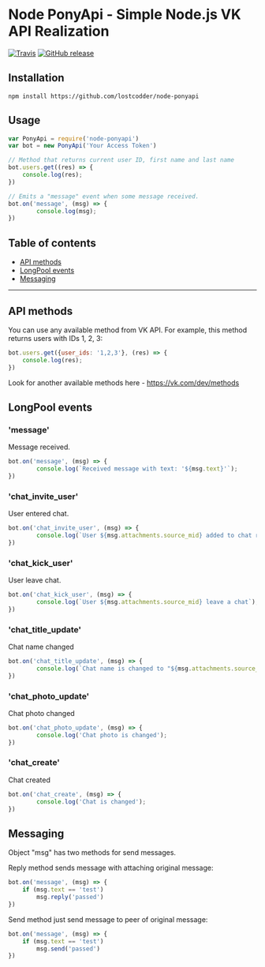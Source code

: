 # Node PonyApi - Simple Node.js VK API Realization
[![Travis](https://img.shields.io/travis/lostcodder/node-ponyapi.svg?style=flat-square)](https://travis-ci.org/lostcodder/node-ponyapi) [![GitHub release](https://img.shields.io/github/release/lostcodder/node-ponyapi.svg?style=flat-square)](https://github.com/lostcodder/node-ponyapi/releases)
## Installation

```
npm install https://github.com/lostcodder/node-ponyapi
```

## Usage

```js
var PonyApi = require('node-ponyapi')
var bot = new PonyApi('Your Access Token')

// Method that returns current user ID, first name and last name
bot.users.get((res) => {
    console.log(res);
})

// Emits a "message" event when some message received.
bot.on('message', (msg) => {
        console.log(msg);
})
```


## Table of contents

- [API methods](#api-methods)
- [LongPool events](#longpool-events)
- [Messaging](#messaging)


---


## API methods

You can use any available method from VK API.
For example, this method returns users with IDs 1, 2, 3:
```js
bot.users.get({user_ids: '1,2,3'}, (res) => {
    console.log(res);
})
```

Look for another available methods here - https://vk.com/dev/methods



## LongPool events

### 'message'

Message received.

```js
bot.on('message', (msg) => {
        console.log(`Received message with text: '${msg.text}'`);
})
```



### 'chat_invite_user'

User entered chat.

```js
bot.on('chat_invite_user', (msg) => {
        console.log(`User ${msg.attachments.source_mid} added to chat room`);
})
```



### 'chat_kick_user'

User leave chat.

```js
bot.on('chat_kick_user', (msg) => {
        console.log(`User ${msg.attachments.source_mid} leave a chat`);
})
```



### 'chat_title_update'

Chat name changed

```js
bot.on('chat_title_update', (msg) => {
        console.log(`Chat name is changed to "${msg.attachments.source_text}"`);
})
```


### 'chat_photo_update'

Chat photo changed

```js
bot.on('chat_photo_update', (msg) => {
        console.log('Chat photo is changed');
})
```


### 'chat_create'

Chat created

```js
bot.on('chat_create', (msg) => {
        console.log('Chat is changed');
})
```


## Messaging

Object "msg" has two methods for send messages.

Reply method sends message with attaching original message:
```js
bot.on('message', (msg) => {
    if (msg.text == 'test') 
        msg.reply('passed')
})
```

Send method just send message to peer of original message:
```js
bot.on('message', (msg) => {
    if (msg.text == 'test') 
        msg.send('passed')
})
```
